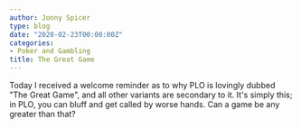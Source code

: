```yaml
---
author: Jonny Spicer
type: blog
date: "2020-02-23T00:00:00Z"
categories:
- Poker and Gambling
title: The Great Game
---
```

Today I received a welcome reminder as to why PLO is lovingly dubbed "The Great Game", and all
other variants are secondary to it. It's simply this; in PLO, you can bluff and get called by
worse hands. Can a game be any greater than that?
